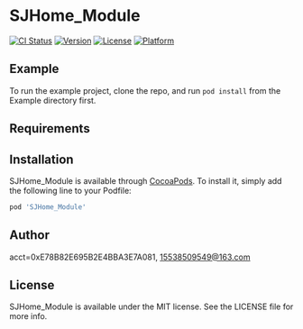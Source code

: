 # SJHome_Module

[![CI Status](https://img.shields.io/travis/acct<blob>=0xE78B82E695B2E4BBA3E7A081/SJHome_Module.svg?style=flat)](https://travis-ci.org/acct<blob>=0xE78B82E695B2E4BBA3E7A081/SJHome_Module)
[![Version](https://img.shields.io/cocoapods/v/SJHome_Module.svg?style=flat)](https://cocoapods.org/pods/SJHome_Module)
[![License](https://img.shields.io/cocoapods/l/SJHome_Module.svg?style=flat)](https://cocoapods.org/pods/SJHome_Module)
[![Platform](https://img.shields.io/cocoapods/p/SJHome_Module.svg?style=flat)](https://cocoapods.org/pods/SJHome_Module)

## Example

To run the example project, clone the repo, and run `pod install` from the Example directory first.

## Requirements

## Installation

SJHome_Module is available through [CocoaPods](https://cocoapods.org). To install
it, simply add the following line to your Podfile:

```ruby
pod 'SJHome_Module'
```

## Author

acct<blob>=0xE78B82E695B2E4BBA3E7A081, 15538509549@163.com

## License

SJHome_Module is available under the MIT license. See the LICENSE file for more info.
